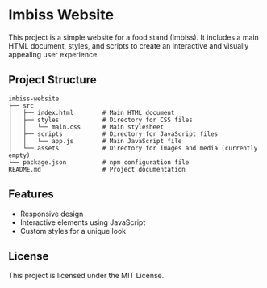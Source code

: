 # Imbiss Website

This project is a simple website for a food stand (Imbiss). It includes a main HTML document, styles, and scripts to create an interactive and visually appealing user experience.

## Project Structure

```
imbiss-website
├── src
│   ├── index.html        # Main HTML document
│   ├── styles            # Directory for CSS files
│   │   └── main.css      # Main stylesheet
│   ├── scripts           # Directory for JavaScript files
│   │   └── app.js        # Main JavaScript file
│   └── assets            # Directory for images and media (currently empty)
└── package.json          # npm configuration file
README.md                 # Project documentation
```

## Features

- Responsive design
- Interactive elements using JavaScript
- Custom styles for a unique look

## License

This project is licensed under the MIT License.